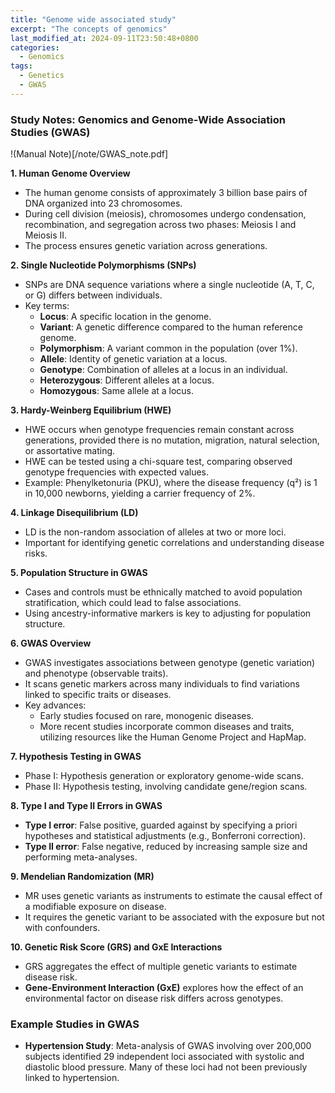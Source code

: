 ```yaml
---
title: "Genome wide associated study"
excerpt: "The concepts of genomics"
last_modified_at: 2024-09-11T23:50:48+0800
categories:
  - Genomics
tags: 
  - Genetics
  - GWAS
---
```


### Study Notes: Genomics and Genome-Wide Association Studies (GWAS)
!(Manual Note)[/note/GWAS_note.pdf]

**1. Human Genome Overview**  
- The human genome consists of approximately 3 billion base pairs of DNA organized into 23 chromosomes.
- During cell division (meiosis), chromosomes undergo condensation, recombination, and segregation across two phases: Meiosis I and Meiosis II.
- The process ensures genetic variation across generations.

**2. Single Nucleotide Polymorphisms (SNPs)**  
- SNPs are DNA sequence variations where a single nucleotide (A, T, C, or G) differs between individuals.
- Key terms:
  - **Locus**: A specific location in the genome.
  - **Variant**: A genetic difference compared to the human reference genome.
  - **Polymorphism**: A variant common in the population (over 1%).
  - **Allele**: Identity of genetic variation at a locus.
  - **Genotype**: Combination of alleles at a locus in an individual.
  - **Heterozygous**: Different alleles at a locus.
  - **Homozygous**: Same allele at a locus.

**3. Hardy-Weinberg Equilibrium (HWE)**  
- HWE occurs when genotype frequencies remain constant across generations, provided there is no mutation, migration, natural selection, or assortative mating.
- HWE can be tested using a chi-square test, comparing observed genotype frequencies with expected values.
- Example: Phenylketonuria (PKU), where the disease frequency (q²) is 1 in 10,000 newborns, yielding a carrier frequency of 2%.

**4. Linkage Disequilibrium (LD)**  
- LD is the non-random association of alleles at two or more loci.
- Important for identifying genetic correlations and understanding disease risks.

**5. Population Structure in GWAS**  
- Cases and controls must be ethnically matched to avoid population stratification, which could lead to false associations.
- Using ancestry-informative markers is key to adjusting for population structure.

**6. GWAS Overview**  
- GWAS investigates associations between genotype (genetic variation) and phenotype (observable traits).
- It scans genetic markers across many individuals to find variations linked to specific traits or diseases.
- Key advances: 
  - Early studies focused on rare, monogenic diseases.
  - More recent studies incorporate common diseases and traits, utilizing resources like the Human Genome Project and HapMap.

**7. Hypothesis Testing in GWAS**  
- Phase I: Hypothesis generation or exploratory genome-wide scans.
- Phase II: Hypothesis testing, involving candidate gene/region scans.

**8. Type I and Type II Errors in GWAS**  
- **Type I error**: False positive, guarded against by specifying a priori hypotheses and statistical adjustments (e.g., Bonferroni correction).
- **Type II error**: False negative, reduced by increasing sample size and performing meta-analyses.

**9. Mendelian Randomization (MR)**  
- MR uses genetic variants as instruments to estimate the causal effect of a modifiable exposure on disease.
- It requires the genetic variant to be associated with the exposure but not with confounders.

**10. Genetic Risk Score (GRS) and GxE Interactions**  
- GRS aggregates the effect of multiple genetic variants to estimate disease risk.
- **Gene-Environment Interaction (GxE)** explores how the effect of an environmental factor on disease risk differs across genotypes.

### Example Studies in GWAS  
- **Hypertension Study**: Meta-analysis of GWAS involving over 200,000 subjects identified 29 independent loci associated with systolic and diastolic blood pressure. Many of these loci had not been previously linked to hypertension.
  
